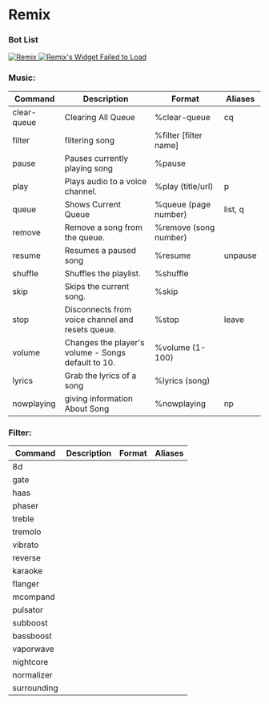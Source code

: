 # Remix

### Bot List
<a href="https://top.gg/bot/744293924625055796">
    <img src="https://top.gg/api/widget/744293924625055796.svg" alt="Remix" />
</a> <a href="https://botsfordiscord.com/bots/744293924625055796" >
            <img src="https://botsfordiscord.com/api/bot/744293924625055796/widget" title="Visit Remix listed on Bots for Discord!" alt="Remix's Widget Failed to Load" /></a>

### Music:  
| Command          | Description                                                                                                                          | Format                          | Aliases        |
|------------------|--------------------------------------------------------------------------------------------------------------------------------------|---------------------------------|----------------|
| clear-queue         | Clearing All Queue                                  | %clear-queue    | cq              |
| filter         | filtering song                             | %filter [filter name]     |               |
| pause         | Pauses currently playing song                                                                         | %pause    |               |
| play         | Plays audio to a voice channel.                                               | %play (title/url)    |      p         |
| queue         | Shows Current Queue                                              | %queue (page number)    |   list, q            |
| remove         | Remove a song from the queue.                                                 | %remove (song number)    |            |
| resume         | Resumes a paused song                                                 | %resume    |      unpause         |
| shuffle         | Shuffles the playlist.                                                        | %shuffle    |               |
| skip         | Skips the current song.                                                                      | %skip    |               |
| stop         | Disconnects from voice channel and resets queue.                                                   | %stop    |  leave             |
| volume         | Changes the player's volume - Songs default to 10.                                                 | %volume (1-100)    |               |
| lyrics        | Grab the lyrics of a song   | %lyrics (song) |
| nowplaying | giving information About Song | %nowplaying | np |

### Filter:  
| Command          | Description                                                                                                                          | Format                          | Aliases        |
|------------------|--------------------------------------------------------------------------------------------------------------------------------------|---------------------------------|----------------|
| 8d | | |
| gate | | |
| haas | | |
| phaser | | |
| treble | | |
| tremolo | | |
| vibrato | | |
| reverse | | |
| karaoke | | |
| flanger | | |
| mcompand | | |
| pulsator| | |
| subboost | | |
| bassboost | | |
| vaporwave | | |
| nightcore | | |
| normalizer | | |
| surrounding | | |
